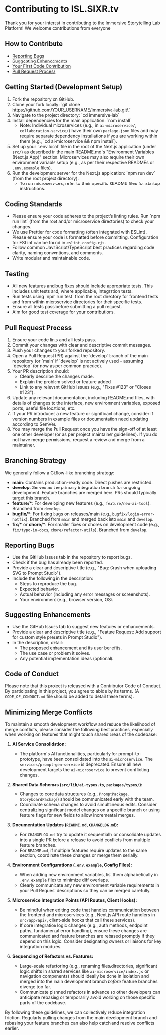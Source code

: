 # Contributing to ISL.SIXR.tv

Thank you for your interest in contributing to the Immersive Storytelling Lab Platform! We welcome contributions from everyone.

## How to Contribute
- [Reporting Bugs](#reporting-bugs)
- [Suggesting Enhancements](#suggesting-enhancements)
- [Your First Code Contribution](#your-first-code-contribution)
- [Pull Request Process](#pull-request-process)

## Getting Started (Development Setup)
1. Fork the repository on GitHub.
2. Clone your fork locally: \`git clone https://github.com/YOUR_USERNAME/immersive-lab.git\`
3. Navigate to the project directory: \`cd immersive-lab\`
4. Install dependencies for the main application: \`npm install\`
   - Note: Individual microservices (e.g., in `ai-microservice/`, `collaboration-service/`) have their own `package.json` files and may require separate dependency installations if you are working within them (e.g., \`cd ai-microservice && npm install\`).
5. Set up your \`.env.local\` file in the root of the Next.js application (under `src/`) as described in the main README.md's "Environment Variables (Next.js App)" section. Microservices may also require their own environment variable setup (e.g., as per their respective READMEs or `.env.example` files).
6. Run the development server for the Next.js application: \`npm run dev\` (from the root project directory).
   - To run microservices, refer to their specific README files for startup instructions.

## Coding Standards
- Please ensure your code adheres to the project's linting rules. Run \`npm run lint\` (from the root and/or microservice directories) to check your changes.
- We use Prettier for code formatting (often integrated with ESLint). Please ensure your code is formatted before committing. Configuration for ESLint can be found in `eslint.config.cjs`.
- Follow common JavaScript/TypeScript best practices regarding code clarity, naming conventions, and comments.
- Write modular and maintainable code.

## Testing
- All new features and bug fixes should include appropriate tests. This includes unit tests and, where applicable, integration tests.
- Run tests using \`npm run test\` from the root directory for frontend tests and from within microservice directories for their specific tests.
- Ensure all tests pass before submitting a pull request.
- Aim for good test coverage for your contributions.

## Pull Request Process
1. Ensure your code lints and all tests pass.
2. Commit your changes with clear and descriptive commit messages.
3. Push your changes to your forked repository.
4. Open a Pull Request (PR) against the \`develop\` branch of the main repository (or \`main\` if \`develop\` is not actively used - assuming \`develop\` for now as per common practice).
5. Your PR description should:
   - Clearly describe the changes made.
   - Explain the problem solved or feature added.
   - Link to any relevant GitHub Issues (e.g., "Fixes #123" or "Closes #123").
6. Update any relevant documentation, including README.md files, with details of changes to the interface, new environment variables, exposed ports, useful file locations, etc.
7. If your PR introduces a new feature or significant change, consider if version numbers in example files or documentation need updating according to [SemVer](http://semver.org/).
8. You may merge the Pull Request once you have the sign-off of at least one other developer (or as per project maintainer guidelines). If you do not have merge permissions, request a review and merge from a maintainer.

## Branching Strategy
We generally follow a Gitflow-like branching strategy:
- **main**: Contains production-ready code. Direct pushes are restricted.
- **develop**: Serves as the primary integration branch for ongoing development. Feature branches are merged here. PRs should typically target this branch.
- **feature/\***: For developing new features (e.g., `feature/new-ai-tool`). Branched from `develop`.
- **bugfix/\***: For fixing bugs on releases/main (e.g., `bugfix/login-error-hotfix`). Branched from `main` and merged back into `main` and `develop`.
- **fix/\*** or **chore/\***: For smaller fixes or chores on development code (e.g., `fix/typo-in-docs`, `chore/refactor-utils`). Branched from `develop`.

## Reporting Bugs
- Use the GitHub Issues tab in the repository to report bugs.
- Check if the bug has already been reported.
- Provide a clear and descriptive title (e.g., "Bug: Crash when uploading SVG to Prompt Studio").
- Include the following in the description:
    - Steps to reproduce the bug.
    - Expected behavior.
    - Actual behavior (including any error messages or screenshots).
    - Your environment (e.g., browser version, OS).

## Suggesting Enhancements
- Use the GitHub Issues tab to suggest new features or enhancements.
- Provide a clear and descriptive title (e.g., "Feature Request: Add support for custom style presets in Prompt Studio").
- In the description, detail:
    - The proposed enhancement and its user benefits.
    - The use case or problem it solves.
    - Any potential implementation ideas (optional).

## Code of Conduct
Please note that this project is released with a Contributor Code of Conduct. By participating in this project, you agree to abide by its terms. (A `CODE_OF_CONDUCT.md` file should be added to detail these terms).

## Minimizing Merge Conflicts

To maintain a smooth development workflow and reduce the likelihood of merge conflicts, please consider the following best practices, especially when working on features that might touch shared areas of the codebase:

1.  **AI Service Consolidation:**
    *   The platform's AI functionalities, particularly for prompt-to-prototype, have been consolidated into the `ai-microservice`. The `services/prompt-gen-service` is deprecated. Ensure all new development targets the `ai-microservice` to prevent conflicting changes.

2.  **Shared Data Schemas (`src/lib/ai-types.ts`, `packages/types/`):**
    *   Changes to core data structures (e.g., `PromptPackage`, `StoryboardPackage`) should be communicated early with the team.
    *   Coordinate schema changes to avoid simultaneous edits. Consider centralizing significant model changes on a specific branch or using feature flags for new fields to allow incremental merges.

3.  **Documentation Updates (`README.md`, `CHANGELOG.md`):**
    *   For `CHANGELOG.md`, try to update it sequentially or consolidate updates into a single PR before a release to avoid conflicts from multiple feature branches.
    *   For `README.md`, if multiple features require updates to the same section, coordinate these changes or merge them serially.

4.  **Environment Configurations (`.env.example`, Config Files):**
    *   When adding new environment variables, list them alphabetically in `.env.example` files to minimize diff overlaps.
    *   Clearly communicate any new environment variable requirements in your Pull Request descriptions so they can be merged carefully.

5.  **Microservice Integration Points (API Routes, Client Hooks):**
    *   Be mindful when editing code that handles communication between the frontend and microservices (e.g., Next.js API route handlers in `src/app/api/`, client-side hooks that call these services).
    *   If core integration logic changes (e.g., auth methods, endpoint paths, fundamental error handling), ensure these changes are communicated and feature branches are rebased promptly if they depend on this logic. Consider designating owners or liaisons for key integration modules.

6.  **Sequencing of Refactors vs. Features:**
    *   Large-scale refactoring (e.g., renaming files/directories, significant logic shifts in shared services like `ai-microservice/index.js` or navigation components) should ideally be done in isolation and merged into the main development branch *before* feature branches diverge too far.
    *   Communicate planned refactors in advance so other developers can anticipate rebasing or temporarily avoid working on those specific parts of the codebase.

By following these guidelines, we can collectively reduce integration friction. Regularly pulling changes from the main development branch and rebasing your feature branches can also help catch and resolve conflicts earlier.
